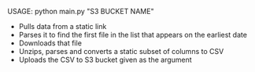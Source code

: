 USAGE:
    python main.py "S3 BUCKET NAME"

- Pulls data from a static link
- Parses it to find the first file in the list that appears on the earliest date
- Downloads that file
- Unzips, parses and converts a static subset of columns to CSV
- Uploads the CSV to S3 bucket given as the argument